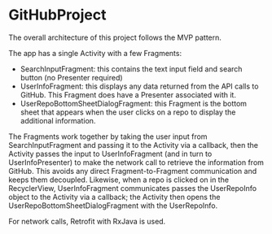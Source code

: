 # GitHubProject

The overall architecture of this project follows the MVP pattern.  

The app has a single Activity with a few Fragments:
- SearchInputFragment: this contains the text input field and search button (no Presenter required)
- UserInfoFragment: this displays any data returned from the API calls to GitHub.  This Fragment does have a Presenter associated with it.
- UserRepoBottomSheetDialogFragment: this Fragment is the bottom sheet that appears when the user clicks on a repo to display the additional information.

The Fragments work together by taking the user input from SearchInputFragment and passing it to the Activity via a callback, then the Activity passes the input to UserInfoFragment (and in turn to UserInfoPresenter) to make the network call to retrieve the information from GitHub.  This avoids any direct Fragment-to-Fragment communication and keeps them decoupled.  Likewise, when a repo is clicked on in the RecyclerView, UserInfoFragment communicates passes the UserRepoInfo object to the Activity via a callback; the Activity then opens the UserRepoBottomSheetDialogFragment with the UserRepoInfo.

For network calls, Retrofit with RxJava is used.

